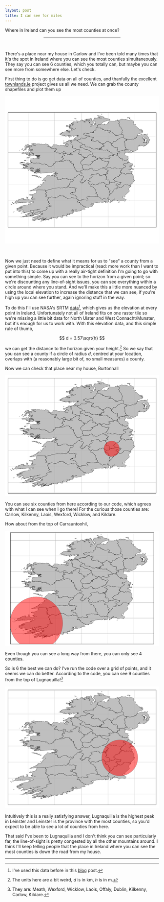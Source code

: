 ```yaml
---
layout: post
title: I can see for miles
---
```


Where in Ireland can you see the most counties at once?

<center><hr style="width:50%"></center>
<br>

There's a place near my house in Carlow and I've been told many times that it's the spot in Ireland where you can see the most counties simultaneously. They say you can see 6 counties, which you totally can, but maybe you can see more from somewhere else. Let's check.

First thing to do is go get data on all of counties, and thanfully the excellent [townlands.ie](www.townlands.ie) project gives us all we need. We can grab the county shapefiles and plot them up

 ![counties](/images/counties/ireland.png)

<br>

Now we just need to define what it means for us to "see" a county from a given point. Because it would be impractical (read: more work than I want to put into this) to come up with a really air-tight definition I'm going to go with something simple. Say you can see to the horizon from a given point; so we're discounting any line-of-sight issues, you can see everything within a circle around where you stand. And we'll make this a little more nuanced by using the local elevation to increase the distance that we can see, if you're high up you can see further, again ignoring stuff in the way. 

To do this I'll use NASA's SRTM [data](http://dwtkns.com/srtm/)[^1], which gives us the elevation at every point in Ireland. Unfortunately not all of Ireland fits on one raster tile so we're missing a little bit data for North Ulster and West Connacht/Munster, but it's enough for us to work with. With this elevation data, and this simple rule of thumb,

$$
d = 3.57\sqrt{h}
$$

we can get the distance to the horizon given your height.[^2] So we say that you can see a county if a circle of radius $d$, centred at your location, overlaps with (a reasonably large bit of, no small measures) a county. 

Now we can check that place near my house, Burtonhall

![burtonhall](/images/counties/burtonhall.png)

You can see six counties from here according to our code, which agrees with what I can see when I go there! For the curious those counties are: Carlow, Kilkenny, Laois, Wexford, Wicklow, and Kildare.

How about from the top of Carrauntoohil, 

![carrauntoohil](/images/counties/carrauntoohil.png)

Even though you can see a long way from there, you can only see 4 counties.

So is 6 the best we can do? I've run the code over a grid of points, and it seems we can do better. According to the code, you can see 9 counties from the top of Lugnaquilla![^3] 

![lugnaquilla](/images/counties/lugnaquilla.png)

Intuitively this is a really satisfying answer, Lugnaquilla is the highest peak in Leinster and Leinster is the province with the most counties, so you'd expect to be able to see a lot of counties from here.

That said I've been to Lugnaquilla and I don't think you can see particularly far, the line-of-sight is pretty congested by all the other mountains around. I think I'll keep telling people that the place in Ireland where you can see the most counties is down the road from my house.



---

[^1]: I've used this data before in this [blog](https://n-o-r.xyz/2018/11/20/hill-walker.html) post. 

[^2]: The units here are a bit weird, $d$ is in km, $h$ is in m.

[^3]: They are: Meath, Wexford, Wicklow, Laois, Offaly, Dublin, Kilkenny, Carlow, Kildare.
